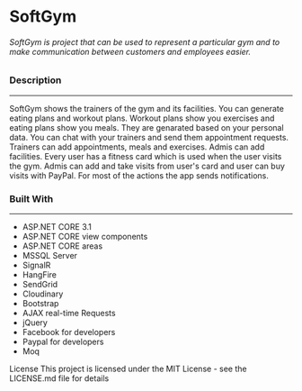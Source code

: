 <h1>SoftGym</h1>
<h6>SoftGym is project that can be used to represent a particular gym and to make communication between customers and employees easier.</h6>

<h3>Description</h3>
<hr/>
<p>SoftGym shows the trainers of the gym and its facilities. You can generate eating plans and workout plans. Workout plans show you exercises and eating plans show you meals. They are genarated based on your personal data. You can chat with your trainers and send them appointment requests. Trainers can add appointments, meals and exercises. Admis can add facilities. Every user has a fitness card which is used when the user visits the gym. Admis can add and take visits from user's card and user can buy visits with PayPal. For most of the actions the app sends notifications.</p>

<h3>Built With</h3>
<hr/>
<ul>
<li>ASP.NET CORE 3.1</li>
<li>ASP.NET CORE view components</li>
<li>ASP.NET CORE areas</li>
<li>MSSQL Server</li>
<li>SignalR</li>
<li>HangFire</li>
<li>SendGrid</li>
<li>Cloudinary</li>
<li>Bootstrap</li>
<li>AJAX real-time Requests</li>
<li>jQuery</li>
<li>Facebook for developers</li>
<li>Paypal for developers</li>
<li>Moq</li>
</ul>


License
This project is licensed under the MIT License - see the LICENSE.md file for details
